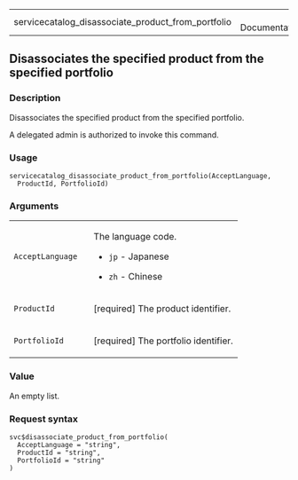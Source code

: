 <table style="width: 100%;">
<tbody>
<tr class="odd">
<td>servicecatalog_disassociate_product_from_portfolio</td>
<td style="text-align: right;">R Documentation</td>
</tr>
</tbody>
</table>

## Disassociates the specified product from the specified portfolio

### Description

Disassociates the specified product from the specified portfolio.

A delegated admin is authorized to invoke this command.

### Usage

    servicecatalog_disassociate_product_from_portfolio(AcceptLanguage,
      ProductId, PortfolioId)

### Arguments

<table>
<colgroup>
<col style="width: 35%" />
<col style="width: 65%" />
</colgroup>
<tbody>
<tr class="odd">
<td><code
id="servicecatalog_disassociate_product_from_portfolio_:_AcceptLanguage">AcceptLanguage</code></td>
<td><p>The language code.</p>
<ul>
<li><p><code>jp</code> - Japanese</p></li>
<li><p><code>zh</code> - Chinese</p></li>
</ul></td>
</tr>
<tr class="even">
<td><code
id="servicecatalog_disassociate_product_from_portfolio_:_ProductId">ProductId</code></td>
<td><p>[required] The product identifier.</p></td>
</tr>
<tr class="odd">
<td><code
id="servicecatalog_disassociate_product_from_portfolio_:_PortfolioId">PortfolioId</code></td>
<td><p>[required] The portfolio identifier.</p></td>
</tr>
</tbody>
</table>

### Value

An empty list.

### Request syntax

    svc$disassociate_product_from_portfolio(
      AcceptLanguage = "string",
      ProductId = "string",
      PortfolioId = "string"
    )
